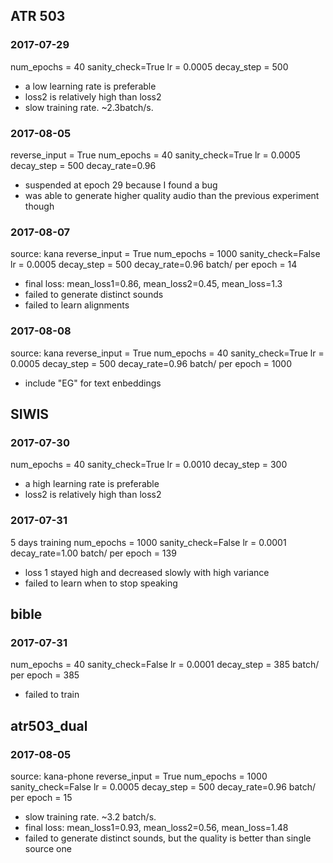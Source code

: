 ## ATR 503

### 2017-07-29
num_epochs = 40
sanity_check=True
lr = 0.0005
decay_step = 500

- a low learning rate is preferable
- loss2 is relatively high than loss2
- slow training rate. ~2.3batch/s.

### 2017-08-05
reverse_input = True
num_epochs = 40
sanity_check=True
lr = 0.0005
decay_step = 500
decay_rate=0.96

- suspended at epoch 29 because I found a bug
- was able to generate higher quality audio than the previous experiment though

### 2017-08-07
source: kana
reverse_input = True
num_epochs = 1000
sanity_check=False
lr = 0.0005
decay_step = 500
decay_rate=0.96
batch/ per epoch = 14

- final loss: mean_loss1=0.86, mean_loss2=0.45, mean_loss=1.3
- failed to generate distinct sounds
- failed to learn alignments


### 2017-08-08
source: kana
reverse_input = True
num_epochs = 40
sanity_check=True
lr = 0.0005
decay_step = 500
decay_rate=0.96
batch/ per epoch = 1000

- include "EG" for text enbeddings

## SIWIS

### 2017-07-30
num_epochs = 40
sanity_check=True
lr = 0.0010
decay_step = 300

- a high learning rate is preferable
- loss2 is relatively high than loss2

### 2017-07-31
5 days training
num_epochs = 1000
sanity_check=False
lr = 0.0001
decay_rate=1.00
batch/ per epoch = 139

- loss 1 stayed high and decreased slowly with high variance
- failed to learn when to stop speaking


## bible

### 2017-07-31
num_epochs = 40
sanity_check=False
lr = 0.0001
decay_step = 385
batch/ per epoch = 385

- failed to train

## atr503_dual

### 2017-08-05
source: kana-phone
reverse_input = True
num_epochs = 1000
sanity_check=False
lr = 0.0005
decay_step = 500
decay_rate=0.96
batch/ per epoch = 15

- slow training rate. ~3.2 batch/s.
- final loss: mean_loss1=0.93, mean_loss2=0.56, mean_loss=1.48
- failed to generate distinct sounds, but the quality is better than single source one